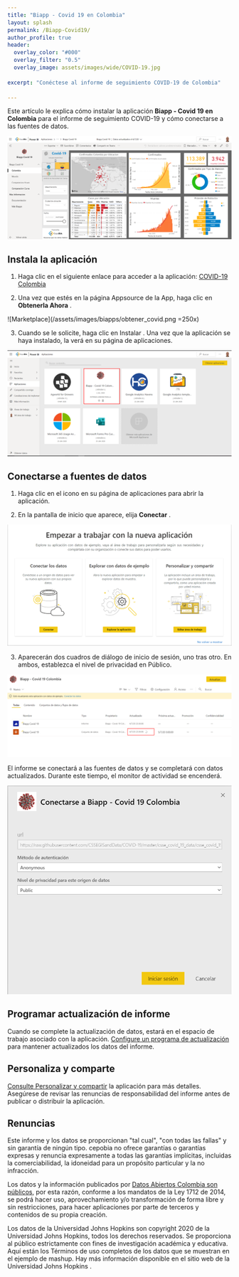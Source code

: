 ```yaml
---
title: "Biapp - Covid 19 en Colombia"
layout: splash
permalink: /Biapp-Covid19/
author_profile: true
header:
  overlay_color: "#000"
  overlay_filter: "0.5"  
  overlay_image: assets/images/wide/COVID-19.jpg

excerpt: "Conéctese al informe de seguimiento COVID-19 de Colombia"

---
```


Este artículo le explica cómo instalar la aplicación **Biapp - Covid 19 en Colombia** para el informe de seguimiento COVID-19 y cómo conectarse a las fuentes de datos.

![Biapp Covid 19 Colombia](/assets/images/biapps/BiappCovid19.png)


## Instala la aplicación

1. Haga clic en el siguiente enlace para acceder a la aplicación: [COVID-19 Colombia](https://appsource.microsoft.com/en-us/product/power-bi/cepobia1590960175669.ex_biapp_covid?tab=Overview)

2. Una vez que estés en la página Appsource de la App, haga clic en **Obtenerla Ahora** .

![Marketplace](/assets/images/biapps/obtener_covid.png =250x)

3. Cuando se le solicite, haga clic en Instalar . Una vez que la aplicación se haya instalado, la verá en su página de aplicaciones.

![](/assets/images/biapps/AppsCovid.png)

## Conectarse a fuentes de datos

1. Haga clic en el icono en su página de aplicaciones para abrir la aplicación.

2. En la pantalla de inicio que aparece, elija **Conectar** .

![](/assets/images/biapps/Conectar.png)

3. Aparecerán dos cuadros de diálogo de inicio de sesión, uno tras otro. En ambos, establezca el nivel de privacidad en Público.

![](/assets/images/biapps/Datos2.png)

El informe se conectará a las fuentes de datos y se completará con datos actualizados. Durante este tiempo, el monitor de actividad se encenderá.

![](/assets/images/biapps/datos.png)

## Programar actualización de informe

Cuando se complete la actualización de datos, estará en el espacio de trabajo asociado con la aplicación. [Configure un programa de actualización](https://docs.microsoft.com/en-us/power-bi/connect-data/refresh-scheduled-refresh) para mantener actualizados los datos del informe.

## Personaliza y comparte

[Consulte Personalizar y compartir](https://docs.microsoft.com/es-us/power-bi/connect-data/service-template-apps-install-distribute#customize-and-share-the-app) la aplicación para más detalles. Asegúrese de revisar las renuncias de responsabilidad del informe antes de publicar o distribuir la aplicación.

## Renuncias

Este informe y los datos se proporcionan "tal cual", "con todas las fallas" y sin garantía de ningún tipo. cepobia no ofrece garantías o garantías expresas y renuncia expresamente a todas las garantías implícitas, incluidas la comerciabilidad, la idoneidad para un propósito particular y la no infracción.

Los datos y la información publicados por [Datos Abiertos Colombia son públicos](https://herramientas.datos.gov.co/es/terms-and-conditions-es), por esta razón, conforme a los mandatos de la Ley 1712 de 2014, se podrá hacer uso, aprovechamiento y/o transformación de forma libre y sin restricciones, para hacer aplicaciones por parte de terceros y contenidos de su propia creación.

Los datos de la Universidad Johns Hopkins son copyright 2020 de la Universidad Johns Hopkins, todos los derechos reservados. Se proporciona al público estrictamente con fines de investigación académica y educativa. Aquí están los Términos de uso completos de los datos que se muestran en el ejemplo de mashup. Hay más información disponible en el sitio web de la Universidad Johns Hopkins .